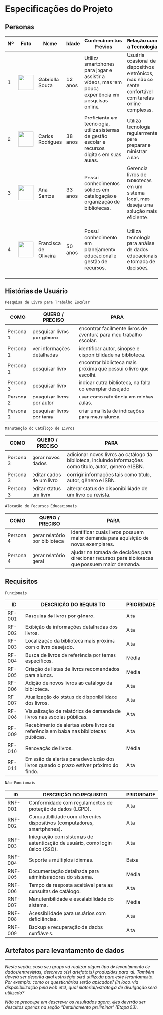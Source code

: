 # Especificações do Projeto

## Personas

| Nº | Foto | Nome | Idade | Conhecimentos Prévios | Relação com a Tecnologia | Motivações | Relações Hierárquica |
| --- | --- | --- | --- | --- | --- | --- | --- | 
| 1 | <img src="https://github.com/ICEI-PUC-Minas-PPC-CC/ppc-cc-2023-2-ment2-noite-solucaoescolapublica-01/blob/main/src/assets/persona1.png?raw=true" width="50" height="50"/> | Gabriella Souza | 12 anos | Utiliza smartphones para jogar e assistir a vídeos, mas tem pouca experiência em pesquisas online. | Usuária ocasional de dispositivos eletrônicos, mas não se sente confortável com tarefas online complexas.| Encontrar livros de aventura para o trabalho escolar | Aluna da IEMG - Poços de Caldas. |
| 2 | <img src="https://github.com/ICEI-PUC-Minas-PPC-CC/ppc-cc-2023-2-ment2-noite-solucaoescolapublica-01/blob/main/src/assets/persona2.png?raw=true" width="50" height="50"/> | Carlos Rodrigues | 38 anos | Proficiente em tecnologia, utiliza sistemas de gestão escolar e recursos digitais em suas aulas. | Utiliza tecnologia regularmente para preparar e ministrar aulas. | Encontrar livros de referência para apoiar sua aula sobre história local. |Professor na IEMG - Poços de Caldas |
| 3 | <img src="https://github.com/ICEI-PUC-Minas-PPC-CC/ppc-cc-2023-2-ment2-noite-solucaoescolapublica-01/blob/main/src/assets/persona3.png?raw=true" width="50" height="50"/> | Ana Santos | 33 anos | Possui conhecimentos sólidos em catalogação e organização de bibliotecas. | Gerencia livros de bibliotecas em um sistema local, mas deseja uma solução mais eficiente. | Manter o catálogo de livros atualizado e acessível para os usuários. | Bibliotecária na Biblioteca Municipal de Poços de Caldas. | 
| 4 | <img src="https://github.com/ICEI-PUC-Minas-PPC-CC/ppc-cc-2023-2-ment2-noite-solucaoescolapublica-01/blob/main/src/assets/persona4.png?raw=true" width="50" height="50"/> | Francisca de Oliveira | 50 anos | Possui conhecimento em planejamento educacional e gestão de recursos. | Utiliza tecnologia para análise de dados educacionais e tomada de decisões. | Avaliar a demanda de livros nas escolas públicas e alocar recursos de forma eficaz. | Diretora da Secretaria Municipal de Educação. | 

## Histórias de Usuário

 `Pesquisa de Livro para Trabalho Escolar` 

 | COMO | QUERO / PRECISO | PARA | 
 | --- | --- | --- |
 | Persona 1 | pesquisar livros por gênero | encontrar facilmente livros de aventura para meu trabalho escolar. |
 | Persona 1 | ver informações detalhadas | identificar autor, sinopse e disponibilidade na biblioteca. | 
 | Persona 1 | pesquisar livro | encontrar biblioteca mais próxima que possui o livro que escolhi. |
 | Persona 3 | pesquisar livro | indicar outra biblioteca, na falta do exemplar desejado. |
 | Persona 2 | pesquisar livros por autor | usar como referência em minhas aulas. |
 | Persona 2 | pesquisar livros por tema | criar uma lista de indicações para meus alunos. | 


 `Manutenção do Catálogo de Livros`

 | COMO | QUERO / PRECISO | PARA | 
 | --- | --- | --- |
 | Persona 3 | gerar novos dados | adicionar novos livros ao catálogo da biblioteca, incluindo informações como título, autor, gênero e ISBN. |
 | Persona 3 | editar dados de um livro | corrigir informações tais como título, autor, gênero e ISBN.| 
 | Persona 3 | editar status um livro | alterar status de disponibilidade de um livro ou revista. | 


 `Alocação de Recursos Educacionais`

 | COMO | QUERO / PRECISO | PARA | 
 | --- | --- | --- |
 | Persona 4 | gerar relatório por biblioteca | identificar quais livros possuem maior demanda para aquisição de novos exemplares. |
 | Persona 4 | gerar relatório geral | ajudar na tomada de decisões para direcionar recursos para bibliotecas que possuem maior demanda. |  

## Requisitos 

`Funcionais`

| ID | DESCRIÇÃO DO REQUISITO | PRIORIDADE |
| --- | --- | --- |
| RF-001 | Pesquisa de livros por gênero.	| Alta |
| RF-002 | Exibição de informações detalhadas dos livros.	| Alta |
| RF-003 | Localização da biblioteca mais próxima com o livro desejado.	| Alta |
| RF-004 | Busca de livros de referência por temas específicos.	| Média |
| RF-005 | Criação de listas de livros recomendados para alunos. | Média |
| RF-006 | Adição de novos livros ao catálogo da biblioteca.	| Alta |
| RF-007 | Atualização do status de disponibilidade dos livros.	| Alta |
| RF-008 | Visualização de relatórios de demanda de livros nas escolas públicas.	| Alta |
| RF-009 | Recebimento de alertas sobre livros de referência em baixa nas bibliotecas públicas.	| Alta |
| RF-010 | Renovação de livros. | Média |
| RF-011 | Emissão de alertas para devolução dos livros quando o prazo estiver próximo do findo.| Alta |
`Não-Funcionais`

| ID | DESCRIÇÃO DO REQUISITO | PRIORIDADE |
| --- | --- | --- |
|RNF-001 |	Conformidade com regulamentos de proteção de dados (LGPD). |	Alta |
|RNF-002 |	Compatibilidade com diferentes dispositivos (computadores, smartphones). |	Alta |
|RNF-003 |	Integração com sistemas de autenticação de usuário, como login único (SSO). |	Alta |
|RNF-004 |	Suporte a múltiplos idiomas. |	Baixa |
|RNF-005 |	Documentação detalhada para administradores do sistema.	| Média |
|RNF-006 |	Tempo de resposta aceitável para as consultas de catálogo. |	Alta |
|RNF-007 |	Manutenibilidade e escalabilidade do sistema.	| Média |
|RNF-008 |	Acessibilidade para usuários com deficiências. |	Alta |
|RNF-009 |	Backup e recuperação de dados confiáveis. |	Alta |

## Artefatos para levantamento de dados
---
*Nesta seção, caso seu grupo vá realizar algum tipo de levantamento de dados/entrevistas, descreva o(s) artefato(s) produzidos para tal. Também deverá ser descrita qual estratégia será utilizada para este levantamento. Por exemplo: como os questionários serão aplicados? (in loco, via disponibilização pela web etc), qual material/estratégia de divulgação será utilizado?*

*Não se preocupe em descrever os resultados agora, eles deverão ser descritos apenas na seção "Detalhamento preliminar" (Etapa 03).*
